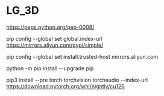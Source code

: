 # LG_3D


https://peps.python.org/pep-0008/

pip config --global set global.index-url https://mirrors.aliyun.com/pypi/simple/
 
pip config --global set install.trusted-host mirrors.aliyun.com

python -m pip install --upgrade pip

pip3 install --pre torch torchvision torchaudio --index-url https://download.pytorch.org/whl/nightly/cu126